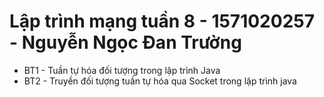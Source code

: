 # Lập trình mạng tuần 8 - 1571020257 - Nguyễn Ngọc Đan Trường

* BT1 - Tuần tự hóa đối tượng trong lập trình Java
* BT2 -  Truyền đối tượng tuần tự hóa qua Socket trong lập trình java